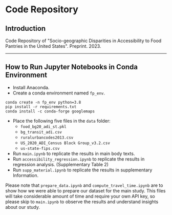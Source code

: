# Code Repository

## Introduction 

Code Repository of "Socio-geographic Disparities in Accessibility to Food Pantries in the United States". Preprint. 2023. 

----------
## How to Run Jupyter Notebooks in Conda Environment

- Install Anaconda. 
- Create a conda environment named `fp_env`. 

```conda
conda create -n fp_env python=3.8
pip install -r requirements.txt
conda install -c conda-forge googlemaps
```

- Place the following five files in the `data` folder:
    - `food_bg20_adi_st.pkl`
    - `bg_transit_adi.csv`
    - `ruralurbancodes2013.csv`
    - `US_2020_ADI_Census Block Group_v3.2.csv`  
    - `us-state-fips.csv`
- Run `main.ipynb` to replicate the results in main body texts. 
- Run `accessibility_regression.ipynb` to replicate the results in regression analysis. (Supplementary Table 2)
- Run `supp_material.ipynb` to replicate the results in supplementary Information. 


Please note that `prepare_data.ipynb` and `compute_travel_time.ipynb` are to show how we were able to prepare our dataset for the main study. This files will take considerable amount of time and require your own API key, so please skip to `main.ipynb` to observe the results and understand insights about our study. 
